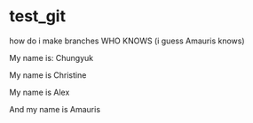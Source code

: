 # test_git
how do i make branches WHO KNOWS
(i guess Amauris knows)

My name is:
Chungyuk

My name is Christine


My name is Alex

And my name is Amauris
